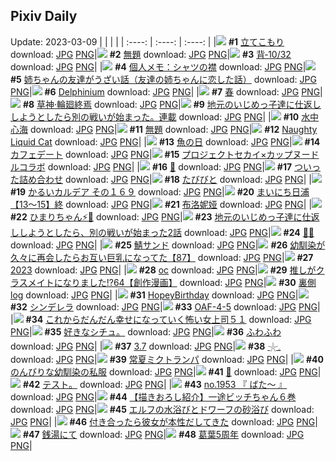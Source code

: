 ## Pixiv Daily
Update: 2023-03-09
|      |      |      |
| :----: | :----: | :----: |
|![](https://pixiv.microyu.workers.dev/c/240x480/img-master/img/2023/03/07/06/00/05/105988034_p0_master1200.jpg) **#1** [立てこもり](https://www.pixiv.net/artworks/105988034) download: [JPG](https://pixiv.microyu.workers.dev/img-original/img/2023/03/07/06/00/05/105988034_p0.jpg) [PNG](https://pixiv.microyu.workers.dev/img-original/img/2023/03/07/06/00/05/105988034_p0.png)|![](https://pixiv.microyu.workers.dev/c/240x480/img-master/img/2023/03/07/09/19/40/105990161_p0_master1200.jpg) **#2** [無題](https://www.pixiv.net/artworks/105990161) download: [JPG](https://pixiv.microyu.workers.dev/img-original/img/2023/03/07/09/19/40/105990161_p0.jpg) [PNG](https://pixiv.microyu.workers.dev/img-original/img/2023/03/07/09/19/40/105990161_p0.png)|![](https://pixiv.microyu.workers.dev/c/240x480/img-master/img/2023/03/07/00/02/49/105981790_p0_master1200.jpg) **#3** [背‐10/32](https://www.pixiv.net/artworks/105981790) download: [JPG](https://pixiv.microyu.workers.dev/img-original/img/2023/03/07/00/02/49/105981790_p0.jpg) [PNG](https://pixiv.microyu.workers.dev/img-original/img/2023/03/07/00/02/49/105981790_p0.png)|
|![](https://pixiv.microyu.workers.dev/c/240x480/img-master/img/2023/03/07/07/00/09/105988622_p0_master1200.jpg) **#4** [個人メモ：シャツの襟](https://www.pixiv.net/artworks/105988622) download: [JPG](https://pixiv.microyu.workers.dev/img-original/img/2023/03/07/07/00/09/105988622_p0.jpg) [PNG](https://pixiv.microyu.workers.dev/img-original/img/2023/03/07/07/00/09/105988622_p0.png)|![](https://pixiv.microyu.workers.dev/c/240x480/img-master/img/2023/03/08/00/02/33/106009784_p0_master1200.jpg) **#5** [姉ちゃんの友達がうざい話（友達の姉ちゃんに恋した話）](https://www.pixiv.net/artworks/106009784) download: [JPG](https://pixiv.microyu.workers.dev/img-original/img/2023/03/08/00/02/33/106009784_p0.jpg) [PNG](https://pixiv.microyu.workers.dev/img-original/img/2023/03/08/00/02/33/106009784_p0.png)|![](https://pixiv.microyu.workers.dev/c/240x480/img-master/img/2023/03/08/00/00/47/106009600_p0_master1200.jpg) **#6** [Delphinium](https://www.pixiv.net/artworks/106009600) download: [JPG](https://pixiv.microyu.workers.dev/img-original/img/2023/03/08/00/00/47/106009600_p0.jpg) [PNG](https://pixiv.microyu.workers.dev/img-original/img/2023/03/08/00/00/47/106009600_p0.png)|
|![](https://pixiv.microyu.workers.dev/c/240x480/img-master/img/2023/03/07/19/21/28/106000614_p0_master1200.jpg) **#7** [春](https://www.pixiv.net/artworks/106000614) download: [JPG](https://pixiv.microyu.workers.dev/img-original/img/2023/03/07/19/21/28/106000614_p0.jpg) [PNG](https://pixiv.microyu.workers.dev/img-original/img/2023/03/07/19/21/28/106000614_p0.png)|![](https://pixiv.microyu.workers.dev/c/240x480/img-master/img/2023/03/07/00/03/06/105981803_p0_master1200.jpg) **#8** [草神·輪廻終焉](https://www.pixiv.net/artworks/105981803) download: [JPG](https://pixiv.microyu.workers.dev/img-original/img/2023/03/07/00/03/06/105981803_p0.jpg) [PNG](https://pixiv.microyu.workers.dev/img-original/img/2023/03/07/00/03/06/105981803_p0.png)|![](https://pixiv.microyu.workers.dev/c/240x480/img-master/img/2023/03/07/11/07/33/105991561_p0_master1200.jpg) **#9** [地元のいじめっ子達に仕返ししようとしたら別の戦いが始まった。連載](https://www.pixiv.net/artworks/105991561) download: [JPG](https://pixiv.microyu.workers.dev/img-original/img/2023/03/07/11/07/33/105991561_p0.jpg) [PNG](https://pixiv.microyu.workers.dev/img-original/img/2023/03/07/11/07/33/105991561_p0.png)|
|![](https://pixiv.microyu.workers.dev/c/240x480/img-master/img/2023/03/07/00/00/39/105981545_p0_master1200.jpg) **#10** [水中心海](https://www.pixiv.net/artworks/105981545) download: [JPG](https://pixiv.microyu.workers.dev/img-original/img/2023/03/07/00/00/39/105981545_p0.jpg) [PNG](https://pixiv.microyu.workers.dev/img-original/img/2023/03/07/00/00/39/105981545_p0.png)|![](https://pixiv.microyu.workers.dev/c/240x480/img-master/img/2023/03/07/10/18/01/105990892_p0_master1200.jpg) **#11** [無題](https://www.pixiv.net/artworks/105990892) download: [JPG](https://pixiv.microyu.workers.dev/img-original/img/2023/03/07/10/18/01/105990892_p0.jpg) [PNG](https://pixiv.microyu.workers.dev/img-original/img/2023/03/07/10/18/01/105990892_p0.png)|![](https://pixiv.microyu.workers.dev/c/240x480/img-master/img/2023/03/07/01/22/55/105984353_p0_master1200.jpg) **#12** [Naughty Liquid Cat](https://www.pixiv.net/artworks/105984353) download: [JPG](https://pixiv.microyu.workers.dev/img-original/img/2023/03/07/01/22/55/105984353_p0.jpg) [PNG](https://pixiv.microyu.workers.dev/img-original/img/2023/03/07/01/22/55/105984353_p0.png)|
|![](https://pixiv.microyu.workers.dev/c/240x480/img-master/img/2023/03/07/20/30/01/106002550_p0_master1200.jpg) **#13** [魚の日](https://www.pixiv.net/artworks/106002550) download: [JPG](https://pixiv.microyu.workers.dev/img-original/img/2023/03/07/20/30/01/106002550_p0.jpg) [PNG](https://pixiv.microyu.workers.dev/img-original/img/2023/03/07/20/30/01/106002550_p0.png)|![](https://pixiv.microyu.workers.dev/c/240x480/img-master/img/2023/03/07/00/01/11/105981632_p0_master1200.jpg) **#14** [カフェデート](https://www.pixiv.net/artworks/105981632) download: [JPG](https://pixiv.microyu.workers.dev/img-original/img/2023/03/07/00/01/11/105981632_p0.jpg) [PNG](https://pixiv.microyu.workers.dev/img-original/img/2023/03/07/00/01/11/105981632_p0.png)|![](https://pixiv.microyu.workers.dev/c/240x480/img-master/img/2023/03/07/00/45/10/105983229_p0_master1200.jpg) **#15** [プロジェクトセカイ×カップヌードルコラボ](https://www.pixiv.net/artworks/105983229) download: [JPG](https://pixiv.microyu.workers.dev/img-original/img/2023/03/07/00/45/10/105983229_p0.jpg) [PNG](https://pixiv.microyu.workers.dev/img-original/img/2023/03/07/00/45/10/105983229_p0.png)|
|![](https://pixiv.microyu.workers.dev/c/240x480/img-master/img/2023/03/07/19/41/30/106001113_p0_master1200.jpg) **#16** [🌸](https://www.pixiv.net/artworks/106001113) download: [JPG](https://pixiv.microyu.workers.dev/img-original/img/2023/03/07/19/41/30/106001113_p0.jpg) [PNG](https://pixiv.microyu.workers.dev/img-original/img/2023/03/07/19/41/30/106001113_p0.png)|![](https://pixiv.microyu.workers.dev/c/240x480/img-master/img/2023/03/07/15/03/35/105995333_p0_master1200.jpg) **#17** [ついった詰め合わせ](https://www.pixiv.net/artworks/105995333) download: [JPG](https://pixiv.microyu.workers.dev/img-original/img/2023/03/07/15/03/35/105995333_p0.jpg) [PNG](https://pixiv.microyu.workers.dev/img-original/img/2023/03/07/15/03/35/105995333_p0.png)|![](https://pixiv.microyu.workers.dev/c/240x480/img-master/img/2023/03/07/00/00/48/105981576_p0_master1200.jpg) **#18** [たびびと](https://www.pixiv.net/artworks/105981576) download: [JPG](https://pixiv.microyu.workers.dev/img-original/img/2023/03/07/00/00/48/105981576_p0.jpg) [PNG](https://pixiv.microyu.workers.dev/img-original/img/2023/03/07/00/00/48/105981576_p0.png)|
|![](https://pixiv.microyu.workers.dev/c/240x480/img-master/img/2023/03/08/00/01/02/106009640_p0_master1200.jpg) **#19** [かるいカルデア その１６９](https://www.pixiv.net/artworks/106009640) download: [JPG](https://pixiv.microyu.workers.dev/img-original/img/2023/03/08/00/01/02/106009640_p0.jpg) [PNG](https://pixiv.microyu.workers.dev/img-original/img/2023/03/08/00/01/02/106009640_p0.png)|![](https://pixiv.microyu.workers.dev/c/240x480/img-master/img/2023/03/08/00/02/48/106009799_p0_master1200.jpg) **#20** [まいにち日浦【13～15】終](https://www.pixiv.net/artworks/106009799) download: [JPG](https://pixiv.microyu.workers.dev/img-original/img/2023/03/08/00/02/48/106009799_p0.jpg) [PNG](https://pixiv.microyu.workers.dev/img-original/img/2023/03/08/00/02/48/106009799_p0.png)|![](https://pixiv.microyu.workers.dev/c/240x480/img-master/img/2023/03/07/02/04/05/105985236_p0_master1200.jpg) **#21** [布洛妮娅](https://www.pixiv.net/artworks/105985236) download: [JPG](https://pixiv.microyu.workers.dev/img-original/img/2023/03/07/02/04/05/105985236_p0.jpg) [PNG](https://pixiv.microyu.workers.dev/img-original/img/2023/03/07/02/04/05/105985236_p0.png)|
|![](https://pixiv.microyu.workers.dev/c/240x480/img-master/img/2023/03/08/18/43/11/106027238_p0_master1200.jpg) **#22** [ひまりちゃん⚡️💖](https://www.pixiv.net/artworks/106027238) download: [JPG](https://pixiv.microyu.workers.dev/img-original/img/2023/03/08/18/43/11/106027238_p0.jpg) [PNG](https://pixiv.microyu.workers.dev/img-original/img/2023/03/08/18/43/11/106027238_p0.png)|![](https://pixiv.microyu.workers.dev/c/240x480/img-master/img/2023/03/08/11/04/58/106019325_p0_master1200.jpg) **#23** [地元のいじめっ子達に仕返ししようとしたら、別の戦いが始まった2話](https://www.pixiv.net/artworks/106019325) download: [JPG](https://pixiv.microyu.workers.dev/img-original/img/2023/03/08/11/04/58/106019325_p0.jpg) [PNG](https://pixiv.microyu.workers.dev/img-original/img/2023/03/08/11/04/58/106019325_p0.png)|![](https://pixiv.microyu.workers.dev/c/240x480/img-master/img/2023/03/08/00/03/08/106009822_p0_master1200.jpg) **#24** [🤍💙](https://www.pixiv.net/artworks/106009822) download: [JPG](https://pixiv.microyu.workers.dev/img-original/img/2023/03/08/00/03/08/106009822_p0.jpg) [PNG](https://pixiv.microyu.workers.dev/img-original/img/2023/03/08/00/03/08/106009822_p0.png)|
|![](https://pixiv.microyu.workers.dev/c/240x480/img-master/img/2023/03/08/20/30/03/106030074_p0_master1200.jpg) **#25** [鯖サンド](https://www.pixiv.net/artworks/106030074) download: [JPG](https://pixiv.microyu.workers.dev/img-original/img/2023/03/08/20/30/03/106030074_p0.jpg) [PNG](https://pixiv.microyu.workers.dev/img-original/img/2023/03/08/20/30/03/106030074_p0.png)|![](https://pixiv.microyu.workers.dev/c/240x480/img-master/img/2023/03/08/00/03/41/106009852_p0_master1200.jpg) **#26** [幼馴染が久々に再会したらお互い巨乳になってた【87】](https://www.pixiv.net/artworks/106009852) download: [JPG](https://pixiv.microyu.workers.dev/img-original/img/2023/03/08/00/03/41/106009852_p0.jpg) [PNG](https://pixiv.microyu.workers.dev/img-original/img/2023/03/08/00/03/41/106009852_p0.png)|![](https://pixiv.microyu.workers.dev/c/240x480/img-master/img/2023/03/07/18/30/01/105999321_p0_master1200.jpg) **#27** [2023](https://www.pixiv.net/artworks/105999321) download: [JPG](https://pixiv.microyu.workers.dev/img-original/img/2023/03/07/18/30/01/105999321_p0.jpg) [PNG](https://pixiv.microyu.workers.dev/img-original/img/2023/03/07/18/30/01/105999321_p0.png)|
|![](https://pixiv.microyu.workers.dev/c/240x480/img-master/img/2023/03/08/00/31/37/106010868_p0_master1200.jpg) **#28** [oc](https://www.pixiv.net/artworks/106010868) download: [JPG](https://pixiv.microyu.workers.dev/img-original/img/2023/03/08/00/31/37/106010868_p0.jpg) [PNG](https://pixiv.microyu.workers.dev/img-original/img/2023/03/08/00/31/37/106010868_p0.png)|![](https://pixiv.microyu.workers.dev/c/240x480/img-master/img/2023/03/08/00/03/04/106009816_p0_master1200.jpg) **#29** [推しがクラスメイトになりました!?64【創作漫画】](https://www.pixiv.net/artworks/106009816) download: [JPG](https://pixiv.microyu.workers.dev/img-original/img/2023/03/08/00/03/04/106009816_p0.jpg) [PNG](https://pixiv.microyu.workers.dev/img-original/img/2023/03/08/00/03/04/106009816_p0.png)|![](https://pixiv.microyu.workers.dev/c/240x480/img-master/img/2023/03/07/01/33/45/105984606_p0_master1200.jpg) **#30** [裏側log](https://www.pixiv.net/artworks/105984606) download: [JPG](https://pixiv.microyu.workers.dev/img-original/img/2023/03/07/01/33/45/105984606_p0.jpg) [PNG](https://pixiv.microyu.workers.dev/img-original/img/2023/03/07/01/33/45/105984606_p0.png)|
|![](https://pixiv.microyu.workers.dev/c/240x480/img-master/img/2023/03/07/00/27/07/105982738_p0_master1200.jpg) **#31** [HopeyBirthday](https://www.pixiv.net/artworks/105982738) download: [JPG](https://pixiv.microyu.workers.dev/img-original/img/2023/03/07/00/27/07/105982738_p0.jpg) [PNG](https://pixiv.microyu.workers.dev/img-original/img/2023/03/07/00/27/07/105982738_p0.png)|![](https://pixiv.microyu.workers.dev/c/240x480/img-master/img/2023/03/08/00/00/01/106009482_p0_master1200.jpg) **#32** [シンデレラ](https://www.pixiv.net/artworks/106009482) download: [JPG](https://pixiv.microyu.workers.dev/img-original/img/2023/03/08/00/00/01/106009482_p0.jpg) [PNG](https://pixiv.microyu.workers.dev/img-original/img/2023/03/08/00/00/01/106009482_p0.png)|![](https://pixiv.microyu.workers.dev/c/240x480/img-master/img/2023/03/07/00/08/22/105982081_p0_master1200.jpg) **#33** [OAF-4-5](https://www.pixiv.net/artworks/105982081) download: [JPG](https://pixiv.microyu.workers.dev/img-original/img/2023/03/07/00/08/22/105982081_p0.jpg) [PNG](https://pixiv.microyu.workers.dev/img-original/img/2023/03/07/00/08/22/105982081_p0.png)|
|![](https://pixiv.microyu.workers.dev/c/240x480/img-master/img/2023/03/07/17/32/37/105998042_p0_master1200.jpg) **#34** [これからだんだん幸せになっていく怖い女上司５１](https://www.pixiv.net/artworks/105998042) download: [JPG](https://pixiv.microyu.workers.dev/img-original/img/2023/03/07/17/32/37/105998042_p0.jpg) [PNG](https://pixiv.microyu.workers.dev/img-original/img/2023/03/07/17/32/37/105998042_p0.png)|![](https://pixiv.microyu.workers.dev/c/240x480/img-master/img/2023/03/08/12/41/50/106020542_p0_master1200.jpg) **#35** [好きなシチュ。](https://www.pixiv.net/artworks/106020542) download: [JPG](https://pixiv.microyu.workers.dev/img-original/img/2023/03/08/12/41/50/106020542_p0.jpg) [PNG](https://pixiv.microyu.workers.dev/img-original/img/2023/03/08/12/41/50/106020542_p0.png)|![](https://pixiv.microyu.workers.dev/c/240x480/img-master/img/2023/03/07/12/13/03/105992591_p0_master1200.jpg) **#36** [ふわふわ](https://www.pixiv.net/artworks/105992591) download: [JPG](https://pixiv.microyu.workers.dev/img-original/img/2023/03/07/12/13/03/105992591_p0.jpg) [PNG](https://pixiv.microyu.workers.dev/img-original/img/2023/03/07/12/13/03/105992591_p0.png)|
|![](https://pixiv.microyu.workers.dev/c/240x480/img-master/img/2023/03/07/01/03/20/105983830_p0_master1200.jpg) **#37** [3.7](https://www.pixiv.net/artworks/105983830) download: [JPG](https://pixiv.microyu.workers.dev/img-original/img/2023/03/07/01/03/20/105983830_p0.jpg) [PNG](https://pixiv.microyu.workers.dev/img-original/img/2023/03/07/01/03/20/105983830_p0.png)|![](https://pixiv.microyu.workers.dev/c/240x480/img-master/img/2023/03/08/01/31/35/106012491_p0_master1200.jpg) **#38** [𓇼𓈒](https://www.pixiv.net/artworks/106012491) download: [JPG](https://pixiv.microyu.workers.dev/img-original/img/2023/03/08/01/31/35/106012491_p0.jpg) [PNG](https://pixiv.microyu.workers.dev/img-original/img/2023/03/08/01/31/35/106012491_p0.png)|![](https://pixiv.microyu.workers.dev/c/240x480/img-master/img/2023/03/08/01/11/21/106011990_p0_master1200.jpg) **#39** [常夏ミクトランパ](https://www.pixiv.net/artworks/106011990) download: [JPG](https://pixiv.microyu.workers.dev/img-original/img/2023/03/08/01/11/21/106011990_p0.jpg) [PNG](https://pixiv.microyu.workers.dev/img-original/img/2023/03/08/01/11/21/106011990_p0.png)|
|![](https://pixiv.microyu.workers.dev/c/240x480/img-master/img/2023/03/07/17/22/05/105997836_p0_master1200.jpg) **#40** [のんびりな幼馴染の私服](https://www.pixiv.net/artworks/105997836) download: [JPG](https://pixiv.microyu.workers.dev/img-original/img/2023/03/07/17/22/05/105997836_p0.jpg) [PNG](https://pixiv.microyu.workers.dev/img-original/img/2023/03/07/17/22/05/105997836_p0.png)|![](https://pixiv.microyu.workers.dev/c/240x480/img-master/img/2023/03/07/00/42/47/105983251_p0_master1200.jpg) **#41** [🍁](https://www.pixiv.net/artworks/105983251) download: [JPG](https://pixiv.microyu.workers.dev/img-original/img/2023/03/07/00/42/47/105983251_p0.jpg) [PNG](https://pixiv.microyu.workers.dev/img-original/img/2023/03/07/00/42/47/105983251_p0.png)|![](https://pixiv.microyu.workers.dev/c/240x480/img-master/img/2023/03/08/18/16/41/106026407_p0_master1200.jpg) **#42** [テスト。](https://www.pixiv.net/artworks/106026407) download: [JPG](https://pixiv.microyu.workers.dev/img-original/img/2023/03/08/18/16/41/106026407_p0.jpg) [PNG](https://pixiv.microyu.workers.dev/img-original/img/2023/03/08/18/16/41/106026407_p0.png)|
|![](https://pixiv.microyu.workers.dev/c/240x480/img-master/img/2023/03/07/12/22/55/105992750_p0_master1200.jpg) **#43** [no.1953 『 ばた〜 』](https://www.pixiv.net/artworks/105992750) download: [JPG](https://pixiv.microyu.workers.dev/img-original/img/2023/03/07/12/22/55/105992750_p0.jpg) [PNG](https://pixiv.microyu.workers.dev/img-original/img/2023/03/07/12/22/55/105992750_p0.png)|![](https://pixiv.microyu.workers.dev/c/240x480/img-master/img/2023/03/08/22/30/48/106034040_p0_master1200.jpg) **#44** [【描きおろし紹介】一途ビッチちゃん６巻](https://www.pixiv.net/artworks/106034040) download: [JPG](https://pixiv.microyu.workers.dev/img-original/img/2023/03/08/22/30/48/106034040_p0.jpg) [PNG](https://pixiv.microyu.workers.dev/img-original/img/2023/03/08/22/30/48/106034040_p0.png)|![](https://pixiv.microyu.workers.dev/c/240x480/img-master/img/2023/03/07/12/30/09/105992239_p0_master1200.jpg) **#45** [エルフの水浴びとドワーフの砂浴び](https://www.pixiv.net/artworks/105992239) download: [JPG](https://pixiv.microyu.workers.dev/img-original/img/2023/03/07/12/30/09/105992239_p0.jpg) [PNG](https://pixiv.microyu.workers.dev/img-original/img/2023/03/07/12/30/09/105992239_p0.png)|
|![](https://pixiv.microyu.workers.dev/c/240x480/img-master/img/2023/03/08/17/08/08/106025105_p0_master1200.jpg) **#46** [付き合ったら彼女が本性だしてきた](https://www.pixiv.net/artworks/106025105) download: [JPG](https://pixiv.microyu.workers.dev/img-original/img/2023/03/08/17/08/08/106025105_p0.jpg) [PNG](https://pixiv.microyu.workers.dev/img-original/img/2023/03/08/17/08/08/106025105_p0.png)|![](https://pixiv.microyu.workers.dev/c/240x480/img-master/img/2023/03/07/14/53/36/105995141_p0_master1200.jpg) **#47** [銭湯にて](https://www.pixiv.net/artworks/105995141) download: [JPG](https://pixiv.microyu.workers.dev/img-original/img/2023/03/07/14/53/36/105995141_p0.jpg) [PNG](https://pixiv.microyu.workers.dev/img-original/img/2023/03/07/14/53/36/105995141_p0.png)|![](https://pixiv.microyu.workers.dev/c/240x480/img-master/img/2023/03/08/23/13/15/106035462_p0_master1200.jpg) **#48** [葛葉5周年](https://www.pixiv.net/artworks/106035462) download: [JPG](https://pixiv.microyu.workers.dev/img-original/img/2023/03/08/23/13/15/106035462_p0.jpg) [PNG](https://pixiv.microyu.workers.dev/img-original/img/2023/03/08/23/13/15/106035462_p0.png)|
